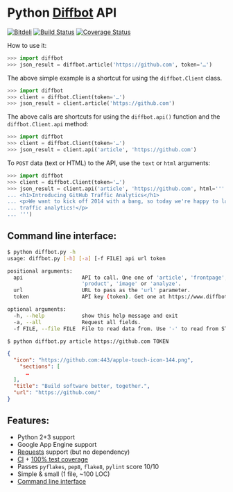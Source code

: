 # Python [Diffbot][1] API

[![Bitdeli](https://d2weczhvl823v0.cloudfront.net/attilaolah/diffbot.py/trend.png)](https://bitdeli.com/free "Bitdeli Badge")
[![Build Status](https://travis-ci.org/attilaolah/diffbot.py.png?branch=master)](https://travis-ci.org/attilaolah/diffbot.py)
[![Coverage Status](https://coveralls.io/repos/attilaolah/diffbot.py/badge.png)](https://coveralls.io/r/attilaolah/diffbot.py)

How to use it:

```python
>>> import diffbot
>>> json_result = diffbot.article('https://github.com', token='…')
```

The above simple example is a shortcut for using the `diffbot.Client` class.

```python
>>> import diffbot
>>> client = diffbot.Client(token='…')
>>> json_result = client.article('https://github.com')
```

The above calls are shortcuts for using the `diffbot.api()` function and the
`diffbot.Client.api` method:

```python
>>> import diffbot
>>> client = diffbot.Client(token='…')
>>> json_result = client.api('article', 'https://github.com')
```

To `POST` data (text or HTML) to the API, use the `text` or `html` arguments:

```python
>>> import diffbot
>>> client = diffbot.Client(token='…')
>>> json_result = client.api('article', 'https://github.com', html='''
... <h1>Introducing GitHub Traffic Analytics</h1>
... <p>We want to kick off 2014 with a bang, so today we're happy to launch
... traffic analytics!</p>
... ''')
```

## Command line interface:

```sh
$ python diffbot.py -h
usage: diffbot.py [-h] [-a] [-f FILE] api url token

positional arguments:
  api                   API to call. One one of 'article', 'frontpage',
                        'product', 'image' or 'analyze'.
  url                   URL to pass as the 'url' parameter.
  token                 API key (token). Get one at https://www.diffbot.com/.

optional arguments:
  -h, --help            show this help message and exit
  -a, --all             Request all fields.
  -f FILE, --file FILE  File to read data from. Use '-' to read from STDIN.
```

```bash
$ python diffbot.py article https://github.com TOKEN
```

```json
{
  "icon": "https://github.com:443/apple-touch-icon-144.png",
    "sections": [
      …
  ],
  "title": "Build software better, together.",
  "url": "https://github.com/"
}
```

## Features:

* Python 2+3 support
* Google App Engine support
* [Requests][2] support (but no dependency)
* [CI][3] + [100% test coverage][4]
* Passes `pyflakes`, `pep8`, `flake8`, `pylint` score 10/10
* Simple & small (1 file, ~100 LOC)
* [Command line interface][5]


[1]: https://www.diffbot.com
[2]: http://docs.python-requests.org
[3]: https://travis-ci.org/attilaolah/diffbot.py
[4]: https://coveralls.io/r/attilaolah/diffbot.py
[5]: #command-line-interface
